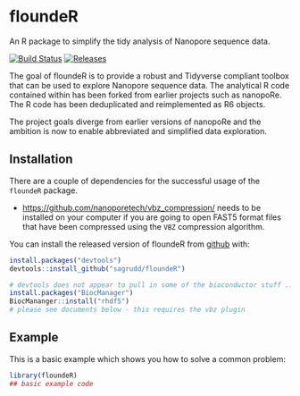 
# floundeR

An R package to simplify the tidy analysis of Nanopore sequence data.

<!-- badges: start -->
[![Build Status](https://img.shields.io/github/languages/code-size/sagrudd/floundeR)](https://img.shields.io/github/languages/code-size/sagrudd/floundeR)
[![Releases](https://img.shields.io/github/downloads/sagrudd/floundeR/total)](https://img.shields.io/github/downloads/sagrudd/floundeR/total)
<!-- badges: end -->

The goal of floundeR is to provide a robust and Tidyverse compliant toolbox
that can be used to explore Nanopore sequence data. The analytical R code
contained within has been forked from earlier projects such as nanopoRe. The 
R code has been deduplicated and reimplemented as R6 objects. 

The project goals diverge from earlier versions of nanopoRe and the ambition is
now to enable abbreviated and simplified data exploration.

## Installation

There are a couple of dependencies for the successful usage of the `floundeR`
package.

* https://github.com/nanoporetech/vbz_compression/ needs to be installed on your
  computer if you are going to open FAST5 format files that have been compressed
  using the `VBZ` compression algorithm.

You can install the released version of floundeR from [github](
https://github.com/sagrudd) with:

``` r
install.packages("devtools")
devtools::install_github("sagrudd/floundeR")

# devtools does not appear to pull in some of the bioconductor stuff ...
install.packages("BiocManager")
BiocMananger::install("rhdf5")
# please see documents below - this requires the vbz plugin
```


## Example

This is a basic example which shows you how to solve a common problem:

``` r
library(floundeR)
## basic example code
```

